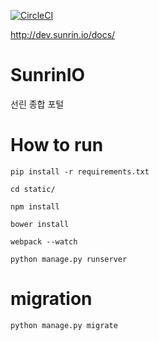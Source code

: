 [![CircleCI](https://circleci.com/gh/nerogit/sunrinio.svg?style=shield&circle-token=c24192cd2c24a7ea0d80c99af9016c98ed4800d7)](https://circleci.com/gh/nerogit/sunrinio)

http://dev.sunrin.io/docs/
# SunrinIO
선린 종합 포털

# How to run
`pip install -r requirements.txt`

`cd static/`

`npm install`

`bower install`

`webpack --watch`

`python manage.py runserver`

# migration
`python manage.py migrate`
